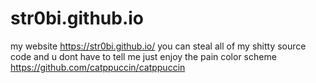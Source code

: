 # str0bi.github.io
my website https://str0bi.github.io/
you can steal all of my shitty source code and u dont have to tell me just enjoy the pain
color scheme https://github.com/catppuccin/catppuccin